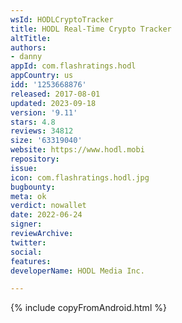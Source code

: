 ```yaml
---
wsId: HODLCryptoTracker
title: HODL Real-Time Crypto Tracker
altTitle: 
authors:
- danny
appId: com.flashratings.hodl
appCountry: us
idd: '1253668876'
released: 2017-08-01
updated: 2023-09-18
version: '9.11'
stars: 4.8
reviews: 34812
size: '63319040'
website: https://www.hodl.mobi
repository: 
issue: 
icon: com.flashratings.hodl.jpg
bugbounty: 
meta: ok
verdict: nowallet
date: 2022-06-24
signer: 
reviewArchive: 
twitter: 
social: 
features: 
developerName: HODL Media Inc.

---
```


{% include copyFromAndroid.html %}
